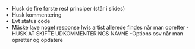 - Husk de fire første rest principer (står i slides)
- Husk kommentering
- Evt status code
- Måske lave noget response hvis artist allerede findes når man opretter
-HUSK AT SKIFTE UDKOMMENTERINGS NAVNE
-Options osv når man opretter og opdatere